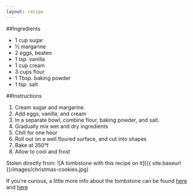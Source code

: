 ```yaml
---
layout: recipe
---
```


##Ingredients

- 1 cup sugar
- &frac12; margarine
- 2 eggs, beaten
- 1 tsp. vanilla
- 1 cup cream
- 3 cups flour
- 1 Tbsp. baking powder
- 1 tsp. salt
 
##Instructions

1. Cream sugar and margarine.
2. Add eggs, vanilla, and cream
3. In a separate bowl, combine flour, baking powder, and salt.
4. Gradually mix wet and dry ingredients
5. Chill for one hour
6. Roll out on a well floured surface, and cut into shapes
7. Bake at 350&deg;f
8. Allow to cool and frost

Stolen directly from: ![A tombstone with this recipe on it]({{ site.baseurl }}/images/christmas-cookies.jpg)

If you're curious, a little more info about the tombstone can be found [here](http://wcfcourier.com/news/local/iowa-cookie-recipe-memorialized-on-gravestone/article_43d424d4-4e17-11e2-8654-0019bb2963f4.html) and [here](http://www.thegazette.com/2012/12/24/family-cookie-recipe-stands-the-test-of-time)